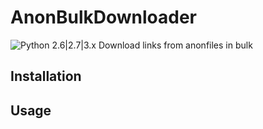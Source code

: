 # AnonBulkDownloader
 ![Python 2.6|2.7|3.x](https://img.shields.io/badge/python-2.6|2.7|3.x-yellow.svg)
 Download links from anonfiles in bulk
## Installation


## Usage
